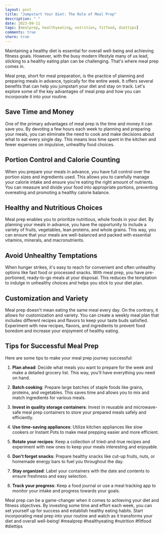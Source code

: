 ```yaml
---
layout: post
title: "Jumpstart Your Diet: The Role of Meal Prep"
description: " "
date: 2023-09-11
tags: [mealprep, healthyeating, nutrition, fitfood, diettips]
comments: true
share: true
---
```


Maintaining a healthy diet is essential for overall well-being and achieving fitness goals. However, with the busy modern lifestyle many of us lead, sticking to a healthy eating plan can be challenging. That's where meal prep comes in.

Meal prep, short for meal preparation, is the practice of planning and preparing meals in advance, typically for the entire week. It offers several benefits that can help you jumpstart your diet and stay on track. Let's explore some of the key advantages of meal prep and how you can incorporate it into your routine.

## Save Time and Money

One of the primary advantages of meal prep is the time and money it can save you. By devoting a few hours each week to planning and preparing your meals, you can eliminate the need to cook and make decisions about what to eat every single day. This means less time spent in the kitchen and fewer expenses on impulsive, unhealthy food choices.

## Portion Control and Calorie Counting

When you prepare your meals in advance, you have full control over the portion sizes and ingredients used. This allows you to carefully manage your calorie intake and ensure you're eating the right amount of nutrients. You can measure and divide your food into appropriate portions, preventing overeating and promoting a healthy calorie balance.

## Healthy and Nutritious Choices

Meal prep enables you to prioritize nutritious, whole foods in your diet. By planning your meals in advance, you have the opportunity to include a variety of fruits, vegetables, lean proteins, and whole grains. This way, you can ensure that your meals are well-balanced and packed with essential vitamins, minerals, and macronutrients.

## Avoid Unhealthy Temptations

When hunger strikes, it's easy to reach for convenient and often unhealthy options like fast food or processed snacks. With meal prep, you have pre-portioned, ready-to-go meals at your disposal. This reduces the temptation to indulge in unhealthy choices and helps you stick to your diet plan.

## Customization and Variety

Meal prep doesn't mean eating the same meal every day. On the contrary, it allows for customization and variety. You can create a weekly meal plan that includes different recipes and flavors to keep your taste buds satisfied. Experiment with new recipes, flavors, and ingredients to prevent food boredom and increase your enjoyment of healthy eating.

## Tips for Successful Meal Prep

Here are some tips to make your meal prep journey successful:

1. **Plan ahead**: Decide what meals you want to prepare for the week and make a detailed grocery list. This way, you'll have everything you need on hand.

2. **Batch cooking**: Prepare large batches of staple foods like grains, proteins, and vegetables. This saves time and allows you to mix and match ingredients for various meals.

3. **Invest in quality storage containers**: Invest in reusable and microwave-safe meal prep containers to store your prepared meals safely and efficiently.

4. **Use time-saving appliances**: Utilize kitchen appliances like slow cookers or Instant Pots to make meal prepping easier and more efficient.

5. **Rotate your recipes**: Keep a collection of tried-and-true recipes and experiment with new ones to keep your meals interesting and enjoyable.

6. **Don't forget snacks**: Prepare healthy snacks like cut-up fruits, nuts, or homemade energy bars to fuel you throughout the day.

7. **Stay organized**: Label your containers with the date and contents to ensure freshness and easy selection.

8. **Track your progress**: Keep a food journal or use a meal tracking app to monitor your intake and progress towards your goals.

Meal prep can be a game-changer when it comes to achieving your diet and fitness objectives. By investing some time and effort each week, you can set yourself up for success and establish healthy eating habits. Start incorporating meal prep into your routine and watch as it transforms your diet and overall well-being! #mealprep #healthyeating #nutrition #fitfood #diettips